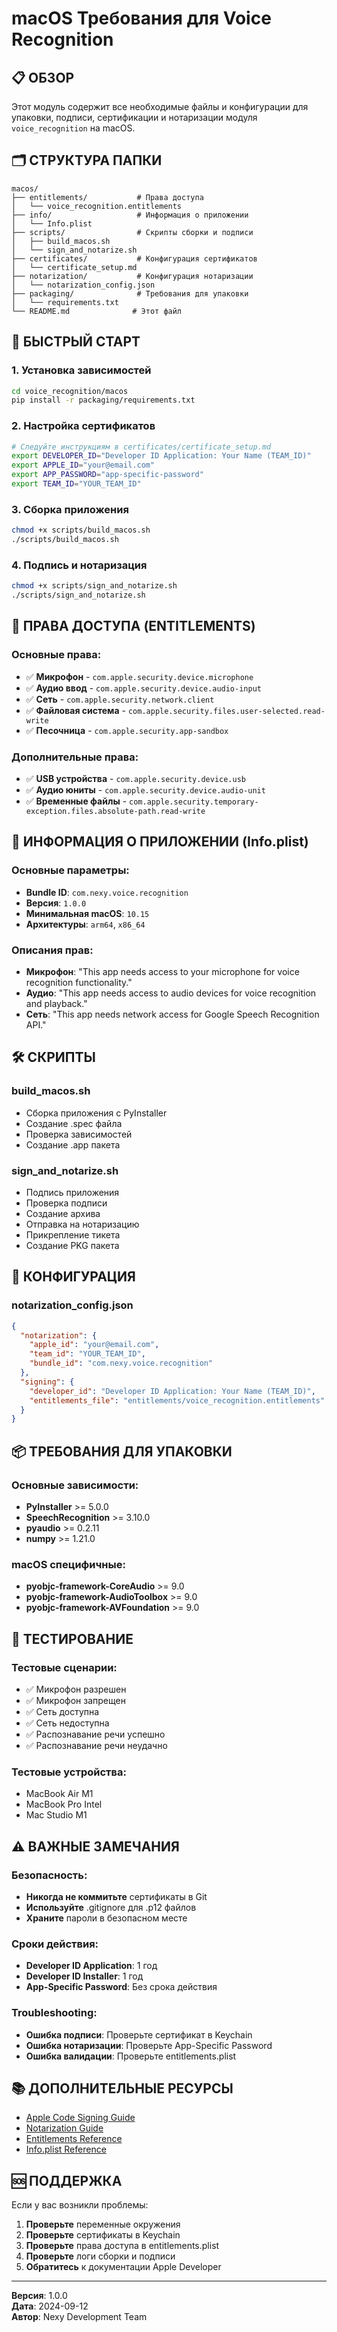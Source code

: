 # macOS Требования для Voice Recognition

## 📋 **ОБЗОР**

Этот модуль содержит все необходимые файлы и конфигурации для упаковки, подписи, сертификации и нотаризации модуля `voice_recognition` на macOS.

## 🗂️ **СТРУКТУРА ПАПКИ**

```
macos/
├── entitlements/           # Права доступа
│   └── voice_recognition.entitlements
├── info/                   # Информация о приложении
│   └── Info.plist
├── scripts/                # Скрипты сборки и подписи
│   ├── build_macos.sh
│   └── sign_and_notarize.sh
├── certificates/           # Конфигурация сертификатов
│   └── certificate_setup.md
├── notarization/           # Конфигурация нотаризации
│   └── notarization_config.json
├── packaging/              # Требования для упаковки
│   └── requirements.txt
└── README.md              # Этот файл
```

## 🚀 **БЫСТРЫЙ СТАРТ**

### 1. Установка зависимостей
```bash
cd voice_recognition/macos
pip install -r packaging/requirements.txt
```

### 2. Настройка сертификатов
```bash
# Следуйте инструкциям в certificates/certificate_setup.md
export DEVELOPER_ID="Developer ID Application: Your Name (TEAM_ID)"
export APPLE_ID="your@email.com"
export APP_PASSWORD="app-specific-password"
export TEAM_ID="YOUR_TEAM_ID"
```

### 3. Сборка приложения
```bash
chmod +x scripts/build_macos.sh
./scripts/build_macos.sh
```

### 4. Подпись и нотаризация
```bash
chmod +x scripts/sign_and_notarize.sh
./scripts/sign_and_notarize.sh
```

## 🔐 **ПРАВА ДОСТУПА (ENTITLEMENTS)**

### Основные права:
- ✅ **Микрофон** - `com.apple.security.device.microphone`
- ✅ **Аудио ввод** - `com.apple.security.device.audio-input`
- ✅ **Сеть** - `com.apple.security.network.client`
- ✅ **Файловая система** - `com.apple.security.files.user-selected.read-write`
- ✅ **Песочница** - `com.apple.security.app-sandbox`

### Дополнительные права:
- ✅ **USB устройства** - `com.apple.security.device.usb`
- ✅ **Аудио юниты** - `com.apple.security.device.audio-unit`
- ✅ **Временные файлы** - `com.apple.security.temporary-exception.files.absolute-path.read-write`

## 📱 **ИНФОРМАЦИЯ О ПРИЛОЖЕНИИ (Info.plist)**

### Основные параметры:
- **Bundle ID**: `com.nexy.voice.recognition`
- **Версия**: `1.0.0`
- **Минимальная macOS**: `10.15`
- **Архитектуры**: `arm64`, `x86_64`

### Описания прав:
- **Микрофон**: "This app needs access to your microphone for voice recognition functionality."
- **Аудио**: "This app needs access to audio devices for voice recognition and playback."
- **Сеть**: "This app needs network access for Google Speech Recognition API."

## 🛠️ **СКРИПТЫ**

### build_macos.sh
- Сборка приложения с PyInstaller
- Создание .spec файла
- Проверка зависимостей
- Создание .app пакета

### sign_and_notarize.sh
- Подпись приложения
- Проверка подписи
- Создание архива
- Отправка на нотаризацию
- Прикрепление тикета
- Создание PKG пакета

## 🔧 **КОНФИГУРАЦИЯ**

### notarization_config.json
```json
{
  "notarization": {
    "apple_id": "your@email.com",
    "team_id": "YOUR_TEAM_ID",
    "bundle_id": "com.nexy.voice.recognition"
  },
  "signing": {
    "developer_id": "Developer ID Application: Your Name (TEAM_ID)",
    "entitlements_file": "entitlements/voice_recognition.entitlements"
  }
}
```

## 📦 **ТРЕБОВАНИЯ ДЛЯ УПАКОВКИ**

### Основные зависимости:
- **PyInstaller** >= 5.0.0
- **SpeechRecognition** >= 3.10.0
- **pyaudio** >= 0.2.11
- **numpy** >= 1.21.0

### macOS специфичные:
- **pyobjc-framework-CoreAudio** >= 9.0
- **pyobjc-framework-AudioToolbox** >= 9.0
- **pyobjc-framework-AVFoundation** >= 9.0

## 🧪 **ТЕСТИРОВАНИЕ**

### Тестовые сценарии:
- ✅ Микрофон разрешен
- ✅ Микрофон запрещен
- ✅ Сеть доступна
- ✅ Сеть недоступна
- ✅ Распознавание речи успешно
- ✅ Распознавание речи неудачно

### Тестовые устройства:
- MacBook Air M1
- MacBook Pro Intel
- Mac Studio M1

## ⚠️ **ВАЖНЫЕ ЗАМЕЧАНИЯ**

### Безопасность:
- **Никогда не коммитьте** сертификаты в Git
- **Используйте** .gitignore для .p12 файлов
- **Храните** пароли в безопасном месте

### Сроки действия:
- **Developer ID Application**: 1 год
- **Developer ID Installer**: 1 год
- **App-Specific Password**: Без срока действия

### Troubleshooting:
- **Ошибка подписи**: Проверьте сертификат в Keychain
- **Ошибка нотаризации**: Проверьте App-Specific Password
- **Ошибка валидации**: Проверьте entitlements.plist

## 📚 **ДОПОЛНИТЕЛЬНЫЕ РЕСУРСЫ**

- [Apple Code Signing Guide](https://developer.apple.com/library/archive/documentation/Security/Conceptual/CodeSigningGuide/)
- [Notarization Guide](https://developer.apple.com/documentation/security/notarizing_macos_software_before_distribution)
- [Entitlements Reference](https://developer.apple.com/documentation/bundleresources/entitlements)
- [Info.plist Reference](https://developer.apple.com/documentation/bundleresources/information_property_list)

## 🆘 **ПОДДЕРЖКА**

Если у вас возникли проблемы:

1. **Проверьте** переменные окружения
2. **Проверьте** сертификаты в Keychain
3. **Проверьте** права доступа в entitlements.plist
4. **Проверьте** логи сборки и подписи
5. **Обратитесь** к документации Apple Developer

---

**Версия**: 1.0.0  
**Дата**: 2024-09-12  
**Автор**: Nexy Development Team
